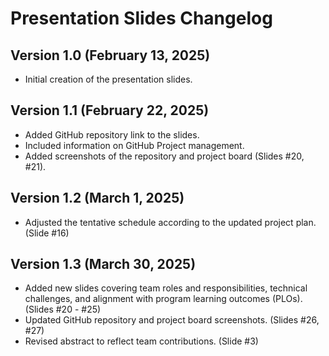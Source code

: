 # Presentation Slides Changelog

## Version 1.0 (February 13, 2025)
- Initial creation of the presentation slides.

## Version 1.1 (February 22, 2025)
- Added GitHub repository link to the slides.  
- Included information on GitHub Project management.  
- Added screenshots of the repository and project board (Slides #20, #21).

## Version 1.2 (March 1, 2025)
- Adjusted the tentative schedule according to the updated project plan. (Slide #16)

## Version 1.3 (March 30, 2025)
- Added new slides covering team roles and responsibilities, technical challenges, and alignment with program learning outcomes (PLOs). (Slides #20 - #25)
- Updated GitHub repository and project board screenshots. (Slides #26, #27)
- Revised abstract to reflect team contributions. (Slide #3)